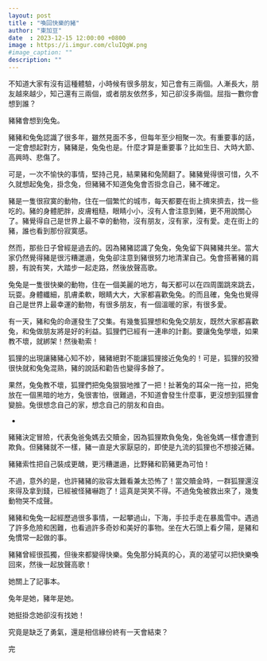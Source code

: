 ```yaml
---
layout: post
title : "喚回快樂的豬"
author: "東加豆"
date  : 2023-12-15 12:00:00 +0800
image : https://i.imgur.com/cluIQgW.png
#image_caption: ""
description: ""
---
```


不知道大家有沒有這種體驗，小時候有很多朋友，知己會有三兩個。人漸長大，朋友越來越少，知己還有三兩個，或者朋友依然多，知己卻沒多兩個。屈指一數你會想到誰？

<!--more-->

豬豬會想到兔兔。

豬豬和兔兔認識了很多年，雖然見面不多，但每年至少相聚一次。有重要事的話，一定會想起對方，豬豬是，兔兔也是。什麼才算是重要事？比如生日、大時大節、高興時、悲傷了。

可是，一次不愉快的事情，堅持己見，結果豬和兔鬧翻了。豬豬覺得很可惜，久不久就想起兔兔，掛念兔，但豬豬不知道兔兔會否掛念自己，豬不確定。

豬是一隻很寂寞的動物，住在一個繁忙的城市，每天都要在街上擠來擠去，找一些吃的。豬的身體肥胖，皮膚粗糙，眼睛小小，沒有人會注意到豬，更不用說關心了。豬覺得自己是世界上最不幸的動物，沒有朋友，沒有家，沒有愛。走在街上的豬，誰也看到那份寂寞感。

然而，那些日子曾經是過去的。因為豬豬認識了兔兔，兔兔留下與豬豬共坐。當大家仍然覺得豬是很污糟邋遢，兔兔卻注意到豬很努力地清潔自己。兔會搭著豬的肩膀，有說有笑，大踏步一起走路，然後放聲高歌。

兔兔是一隻很快樂的動物，住在一個美麗的地方，每天都可以在四周圍跳來跳去，玩耍。身體纖細，肌膚柔軟，眼睛大大，大家都喜歡兔兔。的而且確，兔兔也覺得自己是世界上最幸運的動物，有很多朋友，有一個溫暖的家，有很多愛。

有一天，豬和兔的命運發生了交集。有幾隻狐狸想和兔兔交朋友，既然大家都喜歡兔，和兔做朋友將是好的利益。狐狸們已經有一連串的計劃。要讓兔兔學壞，如果教不壞，就綁架！然後勒索！

狐狸的出現讓豬豬心知不妙，豬豬絕對不能讓狐狸接近兔兔的！可是，狐狸的狡猾很快就和兔兔混熟，豬的說話和勸告也變得多餘了。

果然，兔兔教不壞，狐狸們把兔兔狠狠地推了一把！扯著兔的耳朵一拖一拉，把兔放在一個黑暗的地方，兔很害怕，很難過，不知道會發生什麼事，更沒想到狐狸會變臉。兔很想念自己的家，想念自己的朋友和自由。

-

豬豬決定冒險，代表兔爸兔媽去交贖金，因為狐狸欺負兔兔，兔爸兔媽一樣會遭到欺負。但豬豬就不一樣，豬一直是大家厭惡的，即使是九流的狐狸也不想接近豬。

豬豬索性把自己裝成更醜，更污糟邋遢，比野豬和箭豬更為可怕！

不過，意外的是，也許豬豬的妝容太難看兼太恐怖了！當交贖金時，一群狐狸還沒來得及拿到錢，已經被怪豬嚇跑了！這真是哭笑不得。不過兔兔被救出來了，幾隻動物哭不成聲。

豬豬和兔兔一起經歷過很多事情，一起攀過山，下海，手拉手走在暴風雪中。遇過了許多危險和困難，也看過許多奇妙和美好的事物。坐在大石頭上看夕陽，是豬和兔慣常一起做的事。

豬豬曾經很孤獨，但後來都變得快樂。兔兔那分純真的心，真的渴望可以把快樂喚回來，然後一起放聲高歌！

她關上了記事本。

兔年是她，豬年是她。

她挺掛念她卻沒有找她！

究竟是缺乏了勇氣，還是相信緣份終有一天會結束？

完

<!--END-->